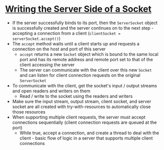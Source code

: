 # [Writing the Server Side of a Socket](https://docs.oracle.com/javase/tutorial/networking/sockets/clientServer.html)

* If the server successfully binds to its port, then the `ServerSocket` object is successfully created and the server continues on to the next step - accepting a connection from a client (`clientSocket = serverSocket.accept()`)
* The `accept` method waits until a client starts up and requests a connection on the host and port of this server
  * `accept` returns a new `Socket` object which is bound to the same local port and has its remote address and remote port set to that of the client accessing the server
  * The server can communicate with the client over this new `Socket` and can listen for client connection requests on the original `ServerSocket`
* To communicate with the client, get the socket's input / output streams and open readers and writers on them
  * Read / write to the socket using the readers and writers
* Make sure the input stream, output stream, client socket, and server socket are all created with try-with-resources to automatically close those resources
* When supporting multiple client requests, the server must accept connections sequentially (client connection requests are queued at the port)
  * While true, accept a connection, and create a thread to deal with the client - basic flow of logic in a server that supports multiple client connections
